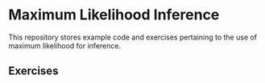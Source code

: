 # Maximum Likelihood Inference
This repository stores example code and exercises pertaining to the use of maximum likelihood for inference.

## Exercises

